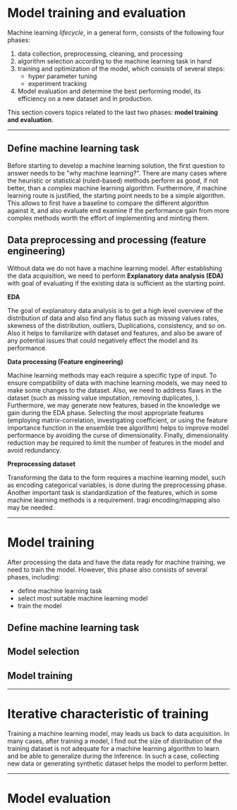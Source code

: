<h1>Model training and evaluation</h1>


Machine learning _lifecycle_, in a general form, consists of the following four phases:
1. data collection, preprocessing, cleaning, and processing
2. algorithm selection according to the machine learning task in hand
3. training and optimization of the model, which consists of several steps:
   - hyper parameter tuning
   - experiment  tracking
4. Model evaluation and determine the best performing model, its efficiency on a new dataset and in production.

This section covers topics related to the last two phases: __model training and evaluation__.


---
## Define machine learning task
Before starting to develop a machine learning solution, the  first question to answer needs to be "why machine learning?". There are many cases where the heuristic or statistical (ruled-based) methods perform as good, if not better, than a complex machine learning algorithm. Furthermore, if machine learning route is justified, the starting point needs to be a simple algorithm. This allows to first have a baseline to compare the different algorithm against it, and also evaluate end examine if the performance gain from more complex methods worth the effort of implementing and minting them.

## Data preprocessing and processing (feature engineering)
Without data we do not have a machine learning model. After establishing the data acquisition, we need to perform __Explanatory data analysis (EDA)__ with goal of evaluating if the existing data is sufficient as the starting point.

__EDA__

The goal of explanatory data analysis is to get a high level overview of the distribution of data and also find any flatus such as missing values rates, skewness of the distribution, outliers, Duplications, consistency, and so on. Also it helps to familiarize with dataset and features, and also be aware of any potential issues that could negatively effect the model and its performance.

__Data processing (Feature engineering)__

Machine learning methods may each require a specific type of input. To ensure compatibility of data with machine learning models, we may need to make some changes to the dataset. Also, we need to address flaws in the dataset (such as missing value imputation, removing duplicates, ). Furthermore, we may generate new features, based in the knowledge we gain during the EDA phase. Selecting the most appropriate features (employing matrix-correlation, investigating coefficient, or using the feature importance function in the ensemble tree algorithm) helps to improve model performance by avoiding the curse of dimensionality. Finally,  dimensionality reduction may be required to limit the number of features in the model and avoid redundancy. 

__Preprocessing dataset__

Transforming the data to the form requires a machine learning model, such as encoding categorical variables, is done during the preprocessing phase. Another important task  is standardization of the features, which in some machine learning methods is a requirement. tragi encoding/mapping also may be needed. 

---
# Model training
After processing the data and have the data ready for machine training, we need to train the model. However, this phase also consists of several phases, including:
- define machine learning task
- select most suitable machine learning model
- train the model

## Define machine learning task

## Model selection

## Model training 





--- 
# Iterative characteristic of training 

Training a machine learning model, may leads us back to data acquisition. In many cases, after training a model, I find out the size of distribution of the training dataset is not adequate for a machine learning algorithm to learn and be able to generalize during the inference. In such a case, collecting new data or generating synthetic dataset helps the model to perform better.

---

# Model evaluation


